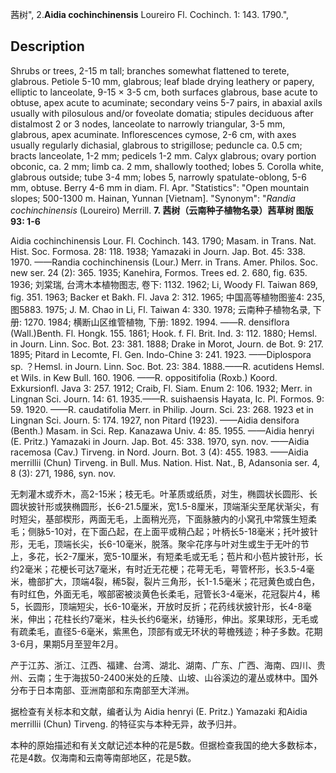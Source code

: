 茜树",
2.**Aidia cochinchinensis** Loureiro Fl. Cochinch. 1: 143. 1790.",

## Description
Shrubs or trees, 2-15 m tall; branches somewhat flattened to terete, glabrous. Petiole 5-10 mm, glabrous; leaf blade drying leathery or papery, elliptic to lanceolate, 9-15 × 3-5 cm, both surfaces glabrous, base acute to obtuse, apex acute to acuminate; secondary veins 5-7 pairs, in abaxial axils usually with pilosulous and/or foveolate domatia; stipules deciduous after distalmost 2 or 3 nodes, lanceolate to narrowly triangular, 3-5 mm, glabrous, apex acuminate. Inflorescences cymose, 2-6 cm, with axes usually regularly dichasial, glabrous to strigillose; peduncle ca. 0.5 cm; bracts lanceolate, 1-2 mm; pedicels 1-2 mm. Calyx glabrous; ovary portion obconic, ca. 2 mm; limb ca. 2 mm, shallowly toothed; lobes 5. Corolla white, glabrous outside; tube 3-4 mm; lobes 5, narrowly spatulate-oblong, 5-6 mm, obtuse. Berry 4-6 mm in diam. Fl. Apr.
  "Statistics": "Open mountain slopes; 500-1300 m. Hainan, Yunnan [Vietnam].
  "Synonym": "*Randia cochinchinensis* (Loureiro) Merrill.
**7. 茜树（云南种子植物名录）茜草树 图版93: 1-6**

Aidia cochinchinensis Lour. Fl. Cochinch. 143. 1790; Masam. in Trans. Nat. Hist. Soc. Formosa. 28: 118. 1938; Yamazaki in Journ. Jap. Bot. 45: 338. 1970. ——Randia cochinchinensis (Lour.) Merr. in Trans. Amer. Philos. Soc. new ser. 24 (2): 365. 1935; Kanehira, Formos. Trees ed. 2. 680, fig. 635. 1936; 刘棠瑞, 台湾木本植物图志, 卷下: 1132. 1962; Li, Woody Fl. Taiwan 869, fig. 351. 1963; Backer et Bakh. Fl. Java 2: 312. 1965; 中国高等植物图鉴4: 235, 图5883. 1975; J. M. Chao in Li, Fl. Taiwan 4: 330. 1978; 云南种子植物名录, 下册: 1270. 1984; 横断山区维管植物, 下册: 1892. 1994. ——R. densiflora (Wall.)Benth. Fl. Hongk. 155. 1861; Hook. f. Fl. Brit. Ind. 3: 112. 1880; Hemsl. in Journ. Linn. Soc. Bot. 23: 381. 1888; Drake in Morot, Journ. de Bot. 9: 217. 1895; Pitard in Lecomte, Fl. Gen. Indo-Chine 3: 241. 1923. ——Diplospora sp. ？Hemsl. in Journ. Linn. Soc. Bot. 23: 384. 1888.——R. acutidens Hemsl. et Wils. in Kew Bull. 160. 1906. ——R. oppositifolia (Roxb.) Koord. Exkursionfl. Java 3: 257. 1912; Craib, Fl. Siam. Enum 2: 106. 1932; Merr. in Lingnan Sci. Journ. 14: 61. 1935.——R. suishaensis Hayata, Ic. Pl. Formos. 9: 59. 1920. ——R. caudatifolia Merr. in Philip. Journ. Sci. 23: 268. 1923 et in Lingnan Sci. Journ. 5: 174. 1927, non Pitard (1923). ——Aidia densifora (Benth.) Masam. in Sci. Rep. Kanazawa Univ. 4: 85. 1955. ——Aidia henryi (E. Pritz.) Yamazaki in Journ. Jap. Bot. 45: 338. 1970, syn. nov. ——Aidia racemosa (Cav.) Tirveng. in Nord. Journ. Bot. 3 (4): 455. 1983. ——Aidia merrillii (Chun) Tirveng. in Bull. Mus. Nation. Hist. Nat., B, Adansonia ser. 4, 8 (3): 271, 1986, syn. nov.

无刺灌木或乔木，高2-15米；枝无毛。叶革质或纸质，对生，椭圆状长圆形、长圆状披针形或狭椭圆形，长6-21.5厘米，宽1.5-8厘米，顶端渐尖至尾状渐尖，有时短尖，基部楔形，两面无毛，上面稍光亮，下面脉腋内的小窝孔中常簇生短柔毛；侧脉5-10对，在下面凸起，在上面平或稍凸起；叶柄长5-18毫米；托叶披针形，无毛，顶端长尖，长6-10毫米，脱落。聚伞花序与叶对生或生于无叶的节上，多花，长2-7厘米，宽5-10厘米，有短柔毛或无毛；苞片和小苞片披针形，长约2毫米；花梗长可达7毫米，有时近无花梗；花萼无毛，萼管杯形，长3.5-4毫米，檐部扩大，顶端4裂，稀5裂，裂片三角形，长1-1.5毫米；花冠黄色或白色，有时红色，外面无毛，喉部密被淡黄色长柔毛，冠管长3-4毫米，花冠裂片4，稀5，长圆形，顶端短尖，长6-10毫米，开放时反折；花药线状披针形，长4-8毫米，伸出；花柱长约7毫米，柱头长约6毫米，纺锤形，伸出。浆果球形，无毛或有疏柔毛，直径5-6毫米，紫黑色，顶部有或无环状的萼檐残迹；种子多数。花期3-6月，果期5月至翌年2月。

产于江苏、浙江、江西、福建、台湾、湖北、湖南、广东、广西、海南、四川、贵州、云南；生于海拔50-2400米处的丘陵、山坡、山谷溪边的灌丛或林中。国外分布于日本南部、亚洲南部和东南部至大洋洲。

据检查有关标本和文献，编者认为 Aidia henryi (E. Pritz.) Yamazaki 和Aidia merrillii (Chun) Tirveng. 的特征实与本种无异，故予归并。

本种的原始描述和有关文献记述本种的花是5数。但据检查我国的绝大多数标本，花是4数。仅海南和云南等南部地区，花是5数。
